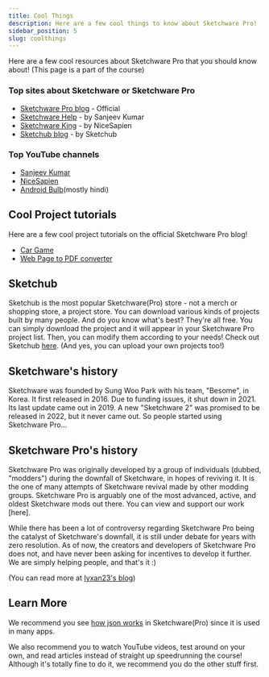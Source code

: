```yaml
---
title: Cool Things
description: Here are a few cool things to know about Sketchware Pro!
sidebar_position: 5
slug: coolthings
---
```


Here are a few cool resources about Sketchware Pro that you should know about!
(This page is a part of the course)

### Top sites about Sketchware or Sketchware Pro
- [Sketchware Pro blog](https://sketchware.pro/blog) - Official
- [Sketchware Help](https://sketchwarehelp.com) - by Sanjeev Kumar
- [Sketchware King](https://sketchwareking.blogspot.com) - by NiceSapien
- [Sketchub blog](https://blog.sketchub.in) - by Sketchub

### Top YouTube channels
- [Sanjeev Kumar](https://www.youtube.com/@sketchwarehelp)
- [NiceSapien](https://www.youtube.com/nicesapien)
- [Android Bulb](https://www.youtube.com/@AndroidBulb)(mostly hindi)

## Cool Project tutorials
Here are a few cool project tutorials on the official Sketchware Pro blog!

- [Car Game](/blog/simple-car-game)
- [Web Page to PDF converter](/blog/webpage-to-pdf-app)

## Sketchub
Sketchub is the most popular Sketchware(Pro) store - not a merch or shopping store, a project store.
You can download various kinds of projects built by many people. And do you know what's best? They're all free. You can simply download the project and it will appear in your Sketchware Pro project list. Then, you can modify them according to your needs! Check out Sketchub [here](https://sketchub.in). (And yes, you can upload your own projects too!)

## Sketchware's history
Sketchware was founded by Sung Woo Park with his team, "Besome", in Korea. It first released in 2016. Due to funding issues, it shut down in 2021. Its last update came out in 2019. A new "Sketchware 2" was promised to be released in 2022, but it never came out. So people started using Sketchware Pro...

## Sketchware Pro's history
Sketchware Pro was originally developed by a group of individuals (dubbed, "modders") during the downfall of Sketchware, in hopes of reviving it. It is the one of many attempts of Sketchware revival made by other modding groups. Sketchware Pro is arguably one of the most advanced, active, and oldest Sketchware mods out there. You can view and support our work [here].

While there has been a lot of controversy regarding Sketchware Pro being the catalyst of Sketchware's downfall, it is still under debate for years with zero resolution. As of now, the creators and developers of Sketchware Pro does not, and have never been asking for incentives to develop it further. We are simply helping people, and that's it :)

(You can read more at [Iyxan23's blog](https://nurihsanag.my.id/posts/Sketchware-The-History/#when-it-all-began-sketchware))

## Learn More
We recommend you see [how json works](https://blog.sketchub.in/2020/05/how-to-use-json-in-sketchware.html) in Sketchware(Pro) since it is used in many apps.


We also recommend you to watch YouTube videos, test around on your own, and read articles instead of straight up speedrunning the course! Although it's totally fine to do it, we recommend you do the other stuff first.